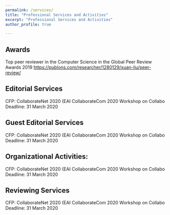 ```yaml
---
permalink: /services/
title: "Professional Services and Activities"
excerpt: "Professional Services and Activities"
author_profile: true

---
```


Awards
--------
Top peer reviewer in the Computer Science in the Global Peer Review Awards 2019 
https://publons.com/researcher/1280129/xuan-liu/peer-review/


Editorial Services
--------
CFP: CollaborateNet 2020 (EAI CollaborateCom 2020 Workshop on Collabo   
Deadline: 31 March 2020  

Guest Editorial Services
--------
CFP: CollaborateNet 2020 (EAI CollaborateCom 2020 Workshop on Collabo   
Deadline: 31 March 2020 

Organizational Activities:
--------
CFP: CollaborateNet 2020 (EAI CollaborateCom 2020 Workshop on Collabo   
Deadline: 31 March 2020

Reviewing Services
--------
CFP: CollaborateNet 2020 (EAI CollaborateCom 2020 Workshop on Collabo   
Deadline: 31 March 2020


